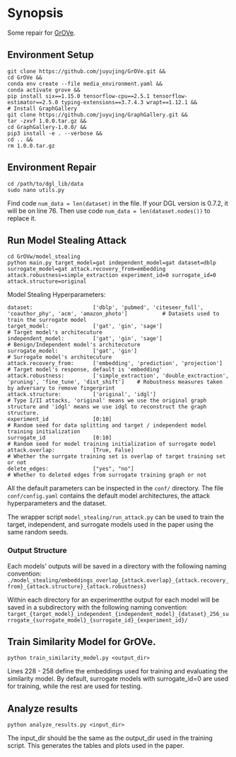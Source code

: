 # Synopsis
Some repair for [GrOVe](https://github.com/ssg-research/GrOVe).

## Environment Setup
```
git clone https://github.com/juyujing/GrOVe.git &&
cd GrOVe &&
conda env create --file media_environment.yaml &&
conda activate grove && 
pip install six==1.15.0 tensorflow-cpu==2.5.1 tensorflow-estimator==2.5.0 typing-extensions==3.7.4.3 wrapt==1.12.1 &&
# Install GraphGallery
git clone https://github.com/juyujing/GraphGallery.git && 
tar -zxvf 1.0.0.tar.gz && 
cd GraphGallery-1.0.0/ &&
pip3 install -e . --verbose &&
cd .. &&
rm 1.0.0.tar.gz
```
## Environment Repair
```
cd /path/to/dgl_lib/data
sudo nano utils.py
```
Find code ```num_data = len(dataset)``` in the file. If your DGL version is 0.7.2, it will be on line 76.
Then use code ```num_data = len(dataset.nodes())``` to replace it.


## Run Model Stealing Attack
```
cd GrOVw/model_stealing
python main.py target_model=gat independent_model=gat dataset=dblp surrogate_model=gat attack.recovery_from=embedding attack.robustness=simple_extraction experiment_id=0 surrogate_id=0 attack.structure=original
```

Model Stealing Hyperparameters:
```
dataset:                   ['dblp', 'pubmed', 'citeseer_full', 'coauthor_phy', 'acm', 'amazon_photo']           # Datasets used to train the surrogate model
target_model:              ['gat', 'gin', 'sage']                                                               # Target model's architecuture
independent_model:         ['gat', 'gin', 'sage']                                                               # Benign/Independent model's architecuture
surrogate_model:           ['gat', 'gin']                                                                       # Surrogate model's architecuture
attack.recovery_from:      ['embedding', 'prediction', 'projection']                                            # Target model's response, default is 'embedding'
attack.robustness:         ['simple_extraction', 'double_exctraction', 'pruning', 'fine_tune', 'dist_shift']    # Robustness measures taken by adversary to remove fingerprint
attack.structure:          ['original', 'idgl']                                                                 # Type I/II attacks, 'original' means we use the original graph structure and 'idgl' means we use idgl to reconstruct the graph structure.
experiment_id              [0:10]                                                                               # Random seed for data splitting and target / independent model training initialization
surrogate_id               [0:10]                                                                               # Random seed for model training initialization of surrogate model
attack.overlap:            [True, False]                                                                        # Whether the surrgate training set is overlap of target training set or not
delete_edges:              ["yes", "no"]                                                                        # Whether to deleted edges from surrogate training graph or not
```

All the default parameters can be inspected in the ```conf/``` directory. The file ```conf/config.yaml``` contains the default model architectures, the attack hyperparameters and the dataset.

The wrapper script ```model_stealing/run_attack.py``` can be used to train the target, independent, and surrogate models used in the paper using the same random seeds. 

### Output Structure
Each models' outputs will be saved in a directory with the following naming convention: ```./model_stealing/embeddings_overlap_{attack.overlap}_{attack.recovery_from}_{attack.structure}_{attack.robustness}```

Within each directory for an experimentthe output for each model will be saved in a subdirectory with the following naming convention: ```target_{target_model}_independent_{independent_model}_{dataset}_256_surrogate_{surrogate_model}_{surrogate_id}_{experiment_id}/```

## Train Similarity Model for GrOVe.
```
python train_similarity_model.py <output_dir>
```

Lines 228 - 258 define the embeddings used for training and evaluating the similarity model. By default, surrogate models with surrogate_id=0 are used for training, while the rest are used for testing.

## Analyze results
```
python analyze_results.py <input_dir>
```

The input_dir should be the same as the output_dir used in the training script. This generates the tables and plots used in the paper.
